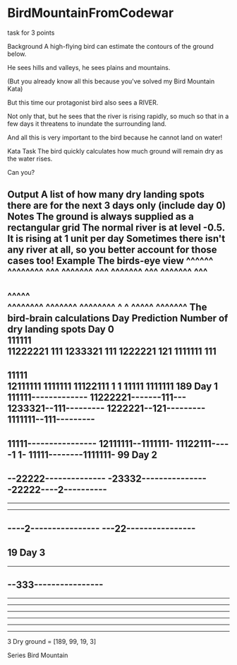 # BirdMountainFromCodewar
task for 3 points

Background
A high-flying bird can estimate the contours of the ground below.

He sees hills and valleys, he sees plains and mountains.

(But you already know all this because you've solved my Bird Mountain Kata)

But this time our protagonist bird also sees a RIVER.

Not only that, but he sees that the river is rising rapidly, so much so that in a few days it threatens to inundate the surrounding land.

And all this is very important to the bird because he cannot land on water!

Kata Task
The bird quickly calculates how much ground will remain dry as the water rises.

Can you?

Output
A list of how many dry landing spots there are for the next 3 days only (include day 0)
Notes
The ground is always supplied as a rectangular grid
The normal river is at level -0.5. It is rising at 1 unit per day
Sometimes there isn't any river at all, so you better account for those cases too!
Example
The birds-eye view
  ^^^^^^       
^^^^^^^^       ^^^
^^^^^^^  ^^^
^^^^^^^  ^^^
^^^^^^^  ^^^
---------------------
^^^^^        
   ^^^^^^^^  ^^^^^^^
^^^^^^^^     ^     ^
^^^^^        ^^^^^^^
The bird-brain calculations
Day	Prediction	Number of dry landing spots
Day 0	
  111111       
11222221       111
1233321  111
1222221  121
1111111  111
---------------------
11111        
   12111111  1111111
11122111     1     1
11111        1111111
189
Day 1	
  111111-------------
11222221-------111---
1233321--111---------
1222221--121---------
1111111--111---------
---------------------
11111----------------
   12111111--1111111-
11122111-----1     1-
11111--------1111111-
99
Day 2	
---------------------
--22222--------------
-23332---------------
-22222----2----------
---------------------
---------------------
---------------------
----2----------------
---22----------------
---------------------
19
Day 3	
---------------------
---------------------
--333----------------
---------------------
---------------------
---------------------
---------------------
---------------------
---------------------
---------------------
3
Dry ground = [189, 99, 19, 3]

Series
Bird Mountain

